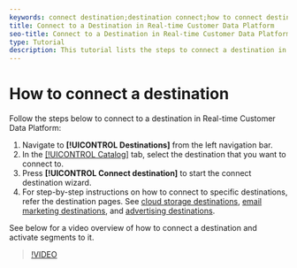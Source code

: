 ```yaml
---
keywords: connect destination;destination connect;how to connect destination
title: Connect to a Destination in Real-time Customer Data Platform
seo-title: Connect to a Destination in Real-time Customer Data Platform
type: Tutorial
description: This tutorial lists the steps to connect a destination in Real-time Customer Data Platform
---
```


# How to connect a destination 

Follow the steps below to connect to a destination in Real-time Customer Data Platform:

1. Navigate to  **[!UICONTROL Destinations]** from the left navigation bar.
2. In the [[!UICONTROL Catalog]](../../ui/destinations-workspace.md#catalog) tab, select the destination that you want to connect to.
3. Press **[!UICONTROL Connect destination]** to start the connect destination wizard.
4. For step-by-step instructions on how to connect to specific destinations, refer the destination pages. See [cloud storage destinations](/help/rtcdp/destinations/cloud-storage-destinations-workflow.md), [email marketing destinations](/help/rtcdp/destinations/email-marketing-destinations.md), and [advertising destinations](/help/rtcdp/destinations/advertising-destinations.md).

See below for a video overview of how to connect a destination and activate segments to it.

>[!VIDEO](https://video.tv.adobe.com/v/29710?quality=12)
